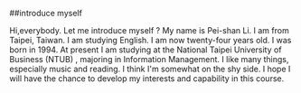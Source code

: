 ##introduce myself

Hi,everybody.
Let me introduce myself ? My name is Pei-shan Li.
I am from Taipei, Taiwan.
I am studying English.
I am now twenty-four years old.
I was born in 1994.
At present I am studying at the National Taipei University of Business (NTUB) , majoring in Information Management.
I like many things, especially music and reading.
I think I'm somewhat on the shy side.
I hope I will have the chance to develop my interests and capability in this course.
